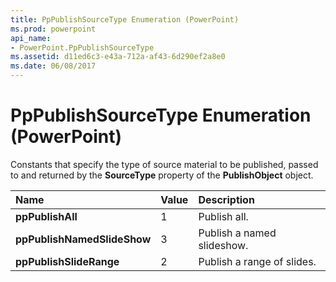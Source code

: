 ```yaml
---
title: PpPublishSourceType Enumeration (PowerPoint)
ms.prod: powerpoint
api_name:
- PowerPoint.PpPublishSourceType
ms.assetid: d11ed6c3-e43a-712a-af43-6d290ef2a8e0
ms.date: 06/08/2017
---
```



# PpPublishSourceType Enumeration (PowerPoint)

Constants that specify the type of source material to be published, passed to and returned by the  **SourceType** property of the **PublishObject** object.



|Name|Value|Description|
|:-----|:-----|:-----|
|**ppPublishAll**|1|Publish all.|
|**ppPublishNamedSlideShow**|3|Publish a named slideshow.|
|**ppPublishSlideRange**|2|Publish a range of slides.|

